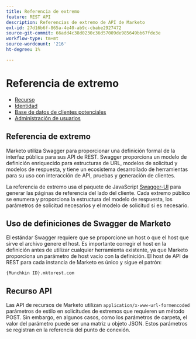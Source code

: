 ```yaml
---
title: Referencia de extremo
feature: REST API
description: Referencias de extremo de API de Marketo
exl-id: 27d16b6f-865a-4e40-ab9c-cbabe2927472
source-git-commit: 66add4c38d0230c36d57009de985649bb67fde3e
workflow-type: tm+mt
source-wordcount: '216'
ht-degree: 1%

---
```


# Referencia de extremo

- [Recurso](https://developer.adobe.com/marketo-apis/api/asset/)
- [Identidad](https://developer.adobe.com/marketo-apis/api/identity/)
- [Base de datos de clientes potenciales](https://developer.adobe.com/marketo-apis/api/mapi/)
- [Administración de usuarios](https://developer.adobe.com/marketo-apis/api/user/)

## Referencia de extremo

Marketo utiliza Swagger para proporcionar una definición formal de la interfaz pública para sus API de REST. Swagger proporciona un modelo de definición enriquecido para estructuras de URL, modelos de solicitud y modelos de respuesta, y tiene un ecosistema desarrollado de herramientas para su uso con interacción de API, pruebas y generación de clientes.

La referencia de extremo usa el paquete de JavaScript [Swagger-UI](https://swagger.io/tools/swagger-ui/) para generar las páginas de referencia del lado del cliente. Cada extremo público se enumera y proporciona la estructura del modelo de respuesta, los parámetros de solicitud necesarios y el modelo de solicitud si es necesario.

## Uso de definiciones de Swagger de Marketo

El estándar Swagger requiere que se proporcione un host o que el host que sirve el archivo genere el host. Es importante corregir el host en la definición antes de utilizar cualquier herramienta existente, ya que Marketo proporciona un parámetro de host vacío con la definición. El host de API de REST para cada instancia de Marketo es único y sigue el patrón:

`{Munchkin ID}.mktorest.com`

## Recurso API

Las API de recursos de Marketo utilizan `application/x-www-url-formencoded` parámetros de estilo en solicitudes de extremos que requieren un método POST. Sin embargo, en algunos casos, como los parámetros de carpeta, el valor del parámetro puede ser una matriz u objeto JSON. Estos parámetros se registran en la referencia del punto de conexión.

